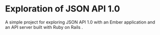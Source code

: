 # Exploration of JSON API 1.0

A simple project for exploring JSON API 1.0 with an Ember application and an API
server built with Ruby on Rails .
